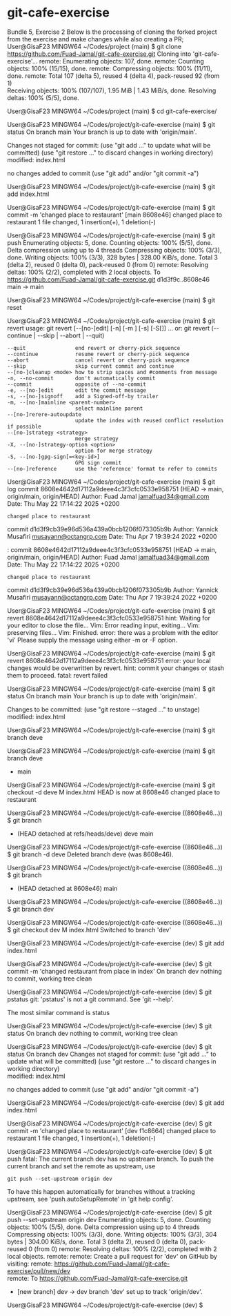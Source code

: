 # git-cafe-exercise

Bundle 5, Exercise 2
Below is the processing of cloning the forked project from the exercise and make changes while also creating a PR;
User@GisaF23 MINGW64 ~/Codes/project (main)
$ git clone https://github.com/Fuad-Jamal/git-cafe-exercise.git
Cloning into 'git-cafe-exercise'...
remote: Enumerating objects: 107, done.
remote: Counting objects: 100% (15/15), done.
remote: Compressing objects: 100% (11/11), done.
remote: Total 107 (delta 5), reused 4 (delta 4), pack-reused 92 (from 1)       
Receiving objects: 100% (107/107), 1.95 MiB | 1.43 MiB/s, done.
Resolving deltas: 100% (5/5), done.

User@GisaF23 MINGW64 ~/Codes/project (main)
$ cd git-cafe-exercise/

User@GisaF23 MINGW64 ~/Codes/project/git-cafe-exercise (main)
$ git status
On branch main
Your branch is up to date with 'origin/main'.

Changes not staged for commit:
  (use "git add <file>..." to update what will be committed)
  (use "git restore <file>..." to discard changes in working directory)        
        modified:   index.html

no changes added to commit (use "git add" and/or "git commit -a")

User@GisaF23 MINGW64 ~/Codes/project/git-cafe-exercise (main)
$ git add index.html 

User@GisaF23 MINGW64 ~/Codes/project/git-cafe-exercise (main)
$ git commit -m 'changed place to restaurant'
[main 8608e46] changed place to restaurant
 1 file changed, 1 insertion(+), 1 deletion(-)

User@GisaF23 MINGW64 ~/Codes/project/git-cafe-exercise (main)
$ git push
Enumerating objects: 5, done.
Counting objects: 100% (5/5), done.
Delta compression using up to 4 threads
Compressing objects: 100% (3/3), done.
Writing objects: 100% (3/3), 328 bytes | 328.00 KiB/s, done.
Total 3 (delta 2), reused 0 (delta 0), pack-reused 0 (from 0)
remote: Resolving deltas: 100% (2/2), completed with 2 local objects.
To https://github.com/Fuad-Jamal/git-cafe-exercise.git
   d1d3f9c..8608e46  main -> main

User@GisaF23 MINGW64 ~/Codes/project/git-cafe-exercise (main)
$ git reset

User@GisaF23 MINGW64 ~/Codes/project/git-cafe-exercise (main)
$ git revert
usage: git revert [--[no-]edit] [-n] [-m <parent-number>] [-s] [-S[<keyid>]] <commit>...
   or: git revert (--continue | --skip | --abort | --quit)

    --quit                end revert or cherry-pick sequence
    --continue            resume revert or cherry-pick sequence
    --abort               cancel revert or cherry-pick sequence
    --skip                skip current commit and continue
    --[no-]cleanup <mode> how to strip spaces and #comments from message       
    -n, --no-commit       don't automatically commit
    --commit              opposite of --no-commit
    -e, --[no-]edit       edit the commit message
    -s, --[no-]signoff    add a Signed-off-by trailer
    -m, --[no-]mainline <parent-number>
                          select mainline parent
    --[no-]rerere-autoupdate
                          update the index with reused conflict resolution if possible
    --[no-]strategy <strategy>
                          merge strategy
    -X, --[no-]strategy-option <option>
                          option for merge strategy
    -S, --[no-]gpg-sign[=<key-id>]
                          GPG sign commit
    --[no-]reference      use the 'reference' format to refer to commits       


User@GisaF23 MINGW64 ~/Codes/project/git-cafe-exercise (main)
$ git log
commit 8608e4642d17112a9deee4c3f3cfc0533e958751 (HEAD -> main, origin/main, origin/HEAD)
Author: Fuad Jamal <jamalfuad34@gmail.com>
Date:   Thu May 22 17:14:22 2025 +0200

    changed place to restaurant

commit d1d3f9cb39e96d536a439a0bcb1206f073305b9b
Author: Yannick Musafiri <musayann@octangrp.com>
Date:   Thu Apr 7 19:39:24 2022 +0200

:
commit 8608e4642d17112a9deee4c3f3cfc0533e958751 (HEAD -> main, origin/main, origin/HEAD)
Author: Fuad Jamal <jamalfuad34@gmail.com>
Date:   Thu May 22 17:14:22 2025 +0200

    changed place to restaurant

commit d1d3f9cb39e96d536a439a0bcb1206f073305b9b
Author: Yannick Musafiri <musayann@octangrp.com>
Date:   Thu Apr 7 19:39:24 2022 +0200


User@GisaF23 MINGW64 ~/Codes/project/git-cafe-exercise (main)
$ git revert 8608e4642d17112a9deee4c3f3cfc0533e958751
hint: Waiting for your editor to close the file... Vim: Error reading input, exiting...
        Vim: preserving files...
Vim: Finished.
error: there was a problem with the editor 'vi'
Please supply the message using either -m or -F option.

User@GisaF23 MINGW64 ~/Codes/project/git-cafe-exercise (main)
$ git revert 8608e4642d17112a9deee4c3f3cfc0533e958751
error: your local changes would be overwritten by revert.
hint: commit your changes or stash them to proceed.
fatal: revert failed

User@GisaF23 MINGW64 ~/Codes/project/git-cafe-exercise (main)
$ git status
On branch main
Your branch is up to date with 'origin/main'.

Changes to be committed:
  (use "git restore --staged <file>..." to unstage)
        modified:   index.html


User@GisaF23 MINGW64 ~/Codes/project/git-cafe-exercise (main)
$ git branch deve

User@GisaF23 MINGW64 ~/Codes/project/git-cafe-exercise (main)
$ git branch
  deve
* main

User@GisaF23 MINGW64 ~/Codes/project/git-cafe-exercise (main)
$ git checkout -d deve
M       index.html
HEAD is now at 8608e46 changed place to restaurant

User@GisaF23 MINGW64 ~/Codes/project/git-cafe-exercise ((8608e46...))
$ git branch
* (HEAD detached at refs/heads/deve)
  deve
  main

User@GisaF23 MINGW64 ~/Codes/project/git-cafe-exercise ((8608e46...))
$ git branch -d deve
Deleted branch deve (was 8608e46).

User@GisaF23 MINGW64 ~/Codes/project/git-cafe-exercise ((8608e46...))
$ git branch
* (HEAD detached at 8608e46)
  main

User@GisaF23 MINGW64 ~/Codes/project/git-cafe-exercise ((8608e46...))
$ git branch dev

User@GisaF23 MINGW64 ~/Codes/project/git-cafe-exercise ((8608e46...))
$ git checkout dev
M       index.html
Switched to branch 'dev'

User@GisaF23 MINGW64 ~/Codes/project/git-cafe-exercise (dev)
$ git add index.html 

User@GisaF23 MINGW64 ~/Codes/project/git-cafe-exercise (dev)
$ git commit -m 'changed restaurant from place in index'
On branch dev
nothing to commit, working tree clean

User@GisaF23 MINGW64 ~/Codes/project/git-cafe-exercise (dev)
$ git pstatus
git: 'pstatus' is not a git command. See 'git --help'.

The most similar command is
        status

User@GisaF23 MINGW64 ~/Codes/project/git-cafe-exercise (dev)
$ git status
On branch dev
nothing to commit, working tree clean

User@GisaF23 MINGW64 ~/Codes/project/git-cafe-exercise (dev)
$ git status
On branch dev
Changes not staged for commit:
  (use "git add <file>..." to update what will be committed)
  (use "git restore <file>..." to discard changes in working directory)        
        modified:   index.html

no changes added to commit (use "git add" and/or "git commit -a")

User@GisaF23 MINGW64 ~/Codes/project/git-cafe-exercise (dev)
$ git add index.html 

User@GisaF23 MINGW64 ~/Codes/project/git-cafe-exercise (dev)
$ git commit -m 'changed place to restaurant'
[dev f1c8664] changed place to restaurant
 1 file changed, 1 insertion(+), 1 deletion(-)

User@GisaF23 MINGW64 ~/Codes/project/git-cafe-exercise (dev)
$ git push
fatal: The current branch dev has no upstream branch.
To push the current branch and set the remote as upstream, use

    git push --set-upstream origin dev

To have this happen automatically for branches without a tracking
upstream, see 'push.autoSetupRemote' in 'git help config'.


User@GisaF23 MINGW64 ~/Codes/project/git-cafe-exercise (dev)
$ git push --set-upstream origin dev
Enumerating objects: 5, done.
Counting objects: 100% (5/5), done.
Delta compression using up to 4 threads
Compressing objects: 100% (3/3), done.
Writing objects: 100% (3/3), 304 bytes | 304.00 KiB/s, done.
Total 3 (delta 2), reused 0 (delta 0), pack-reused 0 (from 0)
remote: Resolving deltas: 100% (2/2), completed with 2 local objects.
remote:
remote: Create a pull request for 'dev' on GitHub by visiting:
remote:      https://github.com/Fuad-Jamal/git-cafe-exercise/pull/new/dev      
remote:
To https://github.com/Fuad-Jamal/git-cafe-exercise.git
 * [new branch]      dev -> dev
branch 'dev' set up to track 'origin/dev'.

User@GisaF23 MINGW64 ~/Codes/project/git-cafe-exercise (dev)
$
